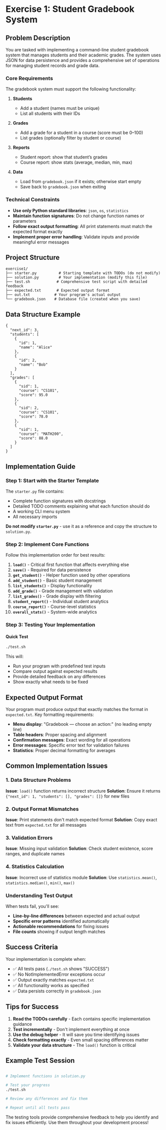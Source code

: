 # Exercise 1: Student Gradebook System

## Problem Description

You are tasked with implementing a command-line student gradebook system that manages students and their academic grades. The system uses JSON for data persistence and provides a comprehensive set of operations for managing student records and grade data.

### Core Requirements

The gradebook system must support the following functionality:

1. **Students**
   - Add a student (names must be unique)
   - List all students with their IDs

2. **Grades**
   - Add a grade for a student in a course (score must be 0–100)
   - List grades (optionally filter by student or course)

3. **Reports**
   - Student report: show that student’s grades
   - Course report: show stats (average, median, min, max)

4. **Data**
   - Load from `gradebook.json` if it exists; otherwise start empty
   - Save back to `gradebook.json` when exiting

### Technical Constraints

- **Use only Python standard libraries**: `json`, `os`, `statistics`
- **Maintain function signatures**: Do not change function names or parameters
- **Follow exact output formatting**: All print statements must match the expected format exactly
- **Implement proper error handling**: Validate inputs and provide meaningful error messages

## Project Structure

```
exercise1/
├── starter.py          # Starting template with TODOs (do not modify)
├── solution.py         # Your implementation (modify this file)
├── test.sh            # Comprehensive test script with detailed feedback
├── expected.txt       # Expected output format
├── out.txt           # Your program's actual output
└── gradebook.json    # Database file (created when you save)
```

## Data Structure Example
```
{
  "next_id": 3,
  "students": [
    {
      "id": 1,
      "name": "Alice"
    },
    {
      "id": 2,
      "name": "Bob"
    }
  ],
  "grades": [
    {
      "sid": 1,
      "course": "CS101",
      "score": 95.0
    },
    {
      "sid": 2,
      "course": "CS101",
      "score": 78.0
    },
    {
      "sid": 1,
      "course": "MATH200",
      "score": 88.0
    }
  ]
}
```

## Implementation Guide

### Step 1: Start with the Starter Template

The `starter.py` file contains:
- Complete function signatures with docstrings
- Detailed TODO comments explaining what each function should do
- A working CLI menu system
- All necessary imports

**Do not modify `starter.py`** - use it as a reference and copy the structure to `solution.py`.

### Step 2: Implement Core Functions

Follow this implementation order for best results:

1. **`load()`** - Critical first function that affects everything else
2. **`save()`** - Required for data persistence
3. **`get_student()`** - Helper function used by other operations
4. **`add_student()`** - Basic student management
5. **`list_students()`** - Display functionality
6. **`add_grade()`** - Grade management with validation
7. **`list_grades()`** - Grade display with filtering
8. **`student_report()`** - Individual student analytics
9. **`course_report()`** - Course-level statistics
10. **`overall_stats()`** - System-wide analytics

### Step 3: Testing Your Implementation

#### Quick Test
```bash
./test.sh
```

This will:
- Run your program with predefined test inputs
- Compare output against expected results
- Provide detailed feedback on any differences
- Show exactly what needs to be fixed


## Expected Output Format

Your program must produce output that exactly matches the format in `expected.txt`. Key formatting requirements:

- **Menu display**: "Gradebook — choose an action:" (no leading empty line)
- **Table headers**: Proper spacing and alignment
- **Confirmation messages**: Exact wording for all operations
- **Error messages**: Specific error text for validation failures
- **Statistics**: Proper decimal formatting for averages

## Common Implementation Issues

### 1. Data Structure Problems
**Issue**: `load()` function returns incorrect structure
**Solution**: Ensure it returns `{"next_id": 1, "students": [], "grades": []}` for new files

### 2. Output Format Mismatches
**Issue**: Print statements don't match expected format
**Solution**: Copy exact text from `expected.txt` for all messages

### 3. Validation Errors
**Issue**: Missing input validation
**Solution**: Check student existence, score ranges, and duplicate names

### 4. Statistics Calculation
**Issue**: Incorrect use of statistics module
**Solution**: Use `statistics.mean()`, `statistics.median()`, `min()`, `max()`


### Understanding Test Output

When tests fail, you'll see:
- **Line-by-line differences** between expected and actual output
- **Specific error patterns** identified automatically
- **Actionable recommendations** for fixing issues
- **File counts** showing if output length matches

## Success Criteria

Your implementation is complete when:
- ✅ All tests pass (`./test.sh` shows "SUCCESS")
- ✅ No NotImplementedError exceptions occur
- ✅ Output exactly matches `expected.txt`
- ✅ All functionality works as specified
- ✅ Data persists correctly in `gradebook.json`

## Tips for Success

1. **Read the TODOs carefully** - Each contains specific implementation guidance
2. **Test incrementally** - Don't implement everything at once
3. **Use the debug helper** - It will save you time identifying issues
4. **Check formatting exactly** - Even small spacing differences matter
5. **Validate your data structure** - The `load()` function is critical

## Example Test Session

```bash

# Implement functions in solution.py

# Test your progress
./test.sh

# Review any differences and fix them

# Repeat until all tests pass
```

The testing tools provide comprehensive feedback to help you identify and fix issues efficiently. Use them throughout your development process!

